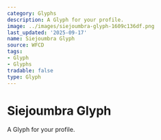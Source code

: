 ```yaml
---
category: Glyphs
description: A Glyph for your profile.
image: ../images/siejoumbra-glyph-1609c136df.png
last_updated: '2025-09-17'
name: Siejoumbra Glyph
source: WFCD
tags:
- Glyph
- Glyphs
tradable: false
type: Glyph
---
```


# Siejoumbra Glyph

A Glyph for your profile.

